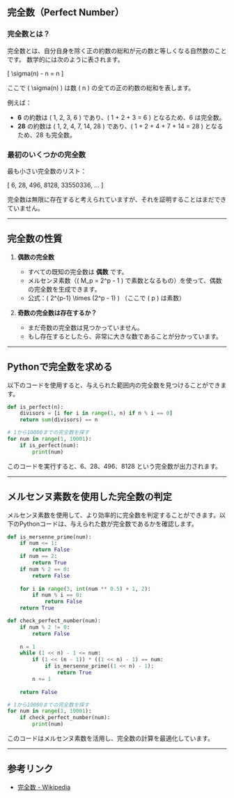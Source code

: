 ## 完全数（Perfect Number）

### 完全数とは？
完全数とは、自分自身を除く正の約数の総和が元の数と等しくなる自然数のことです。
数学的には次のように表されます。

\[
\sigma(n) - n = n
\]

ここで \( \sigma(n) \) は数 \( n \) の全ての正の約数の総和を表します。

例えば：
- **6** の約数は \( 1, 2, 3, 6 \) であり、\( 1 + 2 + 3 = 6 \) となるため、6 は完全数。
- **28** の約数は \( 1, 2, 4, 7, 14, 28 \) であり、\( 1 + 2 + 4 + 7 + 14 = 28 \) となるため、28 も完全数。


### 最初のいくつかの完全数
最も小さい完全数のリスト：

\[
6, 28, 496, 8128, 33550336, ...
\]

完全数は無限に存在すると考えられていますが、それを証明することはまだできていません。

---

## 完全数の性質
1. **偶数の完全数**
   - すべての既知の完全数は **偶数** です。
   - メルセンヌ素数（\( M_p = 2^p - 1 \) で素数となるもの）を使って、偶数の完全数を生成できます。
   - 公式：\( 2^{p-1} \times (2^p - 1) \)  （ここで \( p \) は素数）

2. **奇数の完全数は存在するか？**
   - まだ奇数の完全数は見つかっていません。
   - もし存在するとしたら、非常に大きな数であることが分かっています。

---

## **Pythonで完全数を求める**
以下のコードを使用すると、与えられた範囲内の完全数を見つけることができます。

```py
def is_perfect(n):
    divisors = [i for i in range(1, n) if n % i == 0]
    return sum(divisors) == n

# 1から10000までの完全数を探す
for num in range(1, 10001):
    if is_perfect(num):
        print(num)
```

このコードを実行すると、6、28、496、8128 という完全数が出力されます。

---

## メルセンヌ素数を使用した完全数の判定
メルセンヌ素数を使用して、より効率的に完全数を判定することができます。以下のPythonコードは、与えられた数が完全数であるかを確認します。

```py
def is_mersenne_prime(num):
    if num <= 1:
        return False
    if num == 2:
        return True
    if num % 2 == 0:
        return False
    
    for i in range(3, int(num ** 0.5) + 1, 2):
        if num % i == 0:
            return False
    return True

def check_perfect_number(num):
    if num % 2 != 0:
        return False
    
    n = 1
    while (1 << n) - 1 <= num:
        if (1 << (n - 1)) * ((1 << n) - 1) == num:
            if is_mersenne_prime((1 << n) - 1):
                return True
        n += 1
    
    return False

# 1から10000までの完全数を探す
for num in range(1, 10001):
    if check_perfect_number(num):
        print(num)
```

このコードはメルセンヌ素数を活用し、完全数の計算を最適化しています。

---

## 参考リンク

- [完全数 - Wikipedia](https://ja.wikipedia.org/wiki/%E5%AE%8C%E5%85%A8%E6%95%B0)